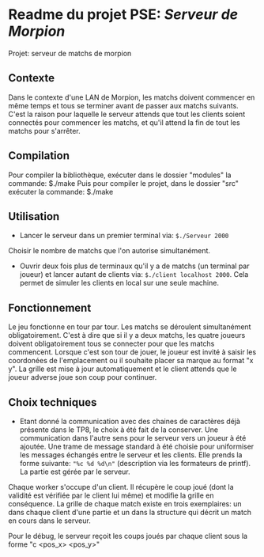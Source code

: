 # Readme du projet PSE: *Serveur de Morpion*

Projet: serveur de matchs de morpion

## Contexte

Dans le contexte d'une LAN de Morpion, les matchs doivent commencer en même temps et tous se terminer avant de passer aux matchs suivants. C'est la raison pour laquelle le serveur attends que tout les clients soient connectés pour commencer les matchs, et qu'il attend la fin de tout les matchs pour s'arrêter.

## Compilation

Pour compiler la bibliothèque, exécuter dans le dossier "modules" la commande:
$./make
Puis pour compiler le projet, dans le dossier "src" exécuter la commande:
$./make


## Utilisation

* Lancer le serveur dans un premier terminal via:
````$./Serveur 2000````

Choisir le nombre de matchs que l'on autorise simultanément.

* Ouvrir deux fois plus de terminaux qu'il y a de matchs (un terminal par joueur) et lancer autant de clients via:
````$./client localhost 2000````.
Cela permet de simuler les clients en local sur une seule machine.

## Fonctionnement
Le jeu fonctionne en tour par tour. Les matchs se déroulent simultanément obligatoirement. C'est à dire que si il y a deux matchs, les quatre joueurs doivent obligatoirement tous se connecter pour que les matchs commencent. Lorsque c'est son tour de jouer, le joueur est invité à saisir les coordonées de l'emplacement ou il souhaite placer sa marque au format "x y". La grille est mise à jour automatiquement et le client attends que le joueur adverse joue son coup pour continuer.



## Choix techniques

* Etant donné la communication avec des chaines de caractères déjà présente dans le TP8, le choix à été fait de la conserver. Une communication dans l'autre sens pour le serveur vers un joueur à été ajoutée. Une trame de message standard à été choisie pour uniformiser les messages échangés entre le serveur et les clients. Elle prends la forme suivante:
``"%c %d %d\n"`` (description via les formateurs de printf).
La partie est gérée par le serveur.


Chaque worker s'occupe d'un client. Il récupère le coup joué (dont la validité est vérifiée par le client lui même) et modifie la grille en conséquence. La grille de chaque match existe en trois exemplaires: un dans chaque client d'une partie et un dans la structure qui décrit un match en cours dans le serveur.




Pour le débug, le serveur reçoit les coups joués par chaque client sous la forme "c <pos_x> <pos_y>"